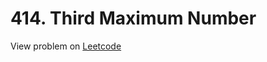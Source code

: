 # 414. Third Maximum Number


View problem on [Leetcode](https://leetcode.com/problems/third-maximum-number/description/)